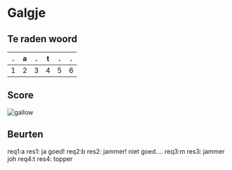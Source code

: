 # Galgje

## Te raden woord

|.|a|.|t|.|.|
|-|-|-|-|-|-|
|1|2|3|4|5|6|

## Score
![gallow](./images/3.png)

## Beurten
req1:a
res1: ja goed!
req2:b
res2: jammer! niet goed....
req3:m
res3: jammer joh
req4:t
res4: topper

